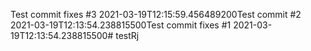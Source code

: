 Test commit fixes #3 2021-03-19T12:15:59.456489200Test commit #2 2021-03-19T12:13:54.238815500Test commit fixes #1 2021-03-19T12:13:54.238815500# testRj
